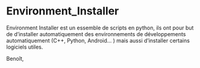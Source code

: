 # Environment_Installer

Environment Installer est un essemble de scripts en python, ils ont pour but de d’installer automatiquement des environnements de développements automatiquement (C++, Python, Android… ) mais aussi d’installer certains logiciels utiles.

Benoît,
